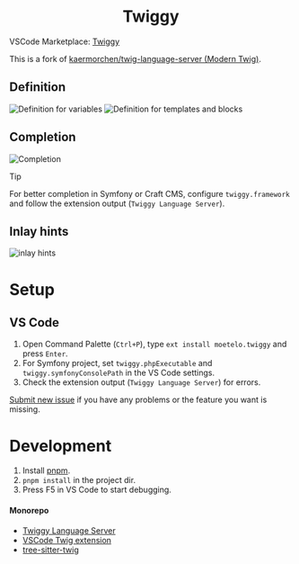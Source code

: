 <p>
    <h1 align="center">Twiggy</h1>
</p>

VSCode Marketplace: [Twiggy](https://marketplace.visualstudio.com/items?itemName=moetelo.twiggy)

This is a fork of [kaermorchen/twig-language-server (Modern Twig)](https://github.com/kaermorchen/twig-language-server).

## Definition
![Definition for variables](https://github.com/moetelo/twiggy/assets/17011936/e24c1d26-1606-4354-a5b4-9d28976c983b)
![Definition for templates and blocks](https://github.com/moetelo/twiggy/assets/17011936/d192a359-d2c1-471b-bd08-79c847cfeb9e)

## Completion
![Completion](https://github.com/moetelo/twiggy/assets/17011936/b5a7b411-b7c3-4411-b4bb-c3a244dc71f6)

> [!TIP]
> For better completion in Symfony or Craft CMS, configure `twiggy.framework` and follow the extension output (`Twiggy Language Server`).

## Inlay hints
![inlay hints](https://github.com/moetelo/twiggy/assets/17011936/ae833425-06e9-4c55-84d2-47b152bae51a)

# Setup
## VS Code
1. Open Command Palette (`Ctrl+P`), type `ext install moetelo.twiggy` and press `Enter`.
1. For Symfony project, set `twiggy.phpExecutable` and `twiggy.symfonyConsolePath` in the VS Code settings.
1. Check the extension output (`Twiggy Language Server`) for errors.

[Submit new issue](https://github.com/moetelo/twiggy/issues/new) if you have any problems or the feature you want is missing.


# Development
1. Install [pnpm](https://pnpm.io/installation).
1. `pnpm install` in the project dir.
1. Press F5 in VS Code to start debugging.

#### Monorepo
- [Twiggy Language Server](packages/language-server/)
- [VSCode Twig extension](packages/vscode/)
- [tree-sitter-twig](packages/tree-sitter-twig/)
